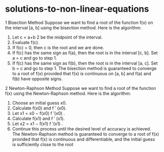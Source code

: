 # solutions-to-non-linear-equations

1 Bisection Method
Suppose we want to find a root of the function f(x) on the interval [a, b] using
the bisection method. Here is the algorithm:
1. Let c =
a+b
2
be the midpoint of the interval.
2. Evaluate f(c).
3. If f(c) = 0, then c is the root and we are done.
4. If f(c) has the same sign as f(a), then the root is in the interval [c, b]. Set
a = c and go to step 1.
5. If f(c) has the same sign as f(b), then the root is in the interval [a, c]. Set
b = c and go to step 1.
The bisection method is guaranteed to converge to a root of f(x) provided
that f(x) is continuous on [a, b] and f(a) and f(b) have opposite signs.


2 Newton-Raphson Method
Suppose we want to find a root of the function f(x) using the Newton-Raphson
method. Here is the algorithm:
1. Choose an initial guess x0.
2. Calculate f(x0) and f
′
(x0).
3. Let x1 = x0 −
f(x0)
f
′(x0)
.
4. Calculate f(x1) and f
′
(x1).
5. Let x2 = x1 −
f(x1)
f
′(x1)
.
6. Continue this process until the desired level of accuracy is achieved.
The Newton-Raphson method is guaranteed to converge to a root of f(x)
provided that f(x) is continuous and differentiable, and the initial guess is
sufficiently close to the root

